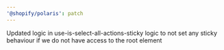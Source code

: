 ```yaml
---
'@shopify/polaris': patch
---
```


Updated logic in use-is-select-all-actions-sticky logic to not set any sticky behaviour if we do not have access to the root element
